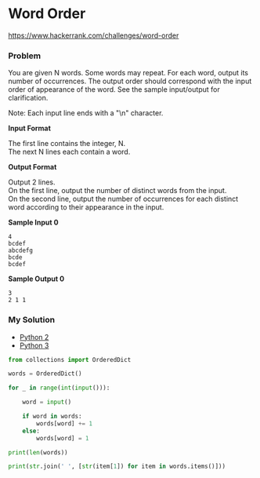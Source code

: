 # Word Order

https://www.hackerrank.com/challenges/word-order

### Problem

You are given N words. Some words may repeat. For each word, output its number of occurrences. 
The output order should correspond with the input order of appearance of the word. See the sample input/output for clarification.  
  
Note: Each input line ends with a "\n" character.  

**Input Format**

The first line contains the integer, N.   
The next N lines each contain a word.

**Output Format**

Output 2 lines.   
On the first line, output the number of distinct words from the input.   
On the second line, output the number of occurrences for each distinct word according to their appearance in the input.

**Sample Input 0**

```
4
bcdef
abcdefg
bcde
bcdef
```

**Sample Output 0**

```
3
2 1 1
```

### My Solution

- [Python 2](python2.py)
- [Python 3](python3.py)
```python
from collections import OrderedDict

words = OrderedDict()

for _ in range(int(input())):

    word = input()

    if word in words:
        words[word] += 1
    else:
        words[word] = 1

print(len(words))

print(str.join(' ', [str(item[1]) for item in words.items()]))
````